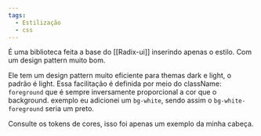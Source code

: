 ```yaml
---
tags:
  - Estilização
  - css
---
```

 É uma biblioteca feita a base do [[Radix-ui]] inserindo apenas o estilo. Com um design pattern muito bom.

Ele tem um design pattern muito eficiente para themas dark e light, o padrão é  light. 
Essa facilitação é definida por meio do className:
`foreground` que é sempre inversamente proporcional a cor que o background.
exemplo eu adicionei um `bg-white`, sendo assim o `bg-white-foreground` seria um preto.


Consulte os tokens de cores, isso foi apenas um exemplo da minha cabeça.
